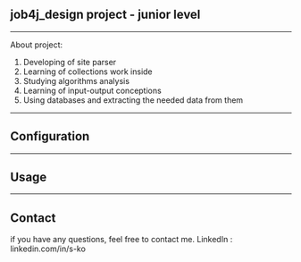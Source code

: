 ## job4j_design project - junior level

---
About project:
1. Developing of site parser 
2. Learning of collections work inside
3. Studying algorithms analysis
4. Learning of input-output conceptions
5. Using databases and extracting the needed data from them
---
## Configuration

---
## Usage

---
## Contact
if you have any questions, feel free to contact me. LinkedIn : linkedin.com/in/s-ko

